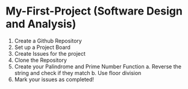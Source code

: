 # My-First-Project (Software Design and Analysis)
  1. Create a Github Repository
  2. Set up a Project Board
  3. Create Issues for the project
  4. Clone the Repository
  5. Create your Palindrome and Prime Number Function
    a. Reverse the string and check if they match
    b. Use floor division
   6. Mark your issues as completed!

